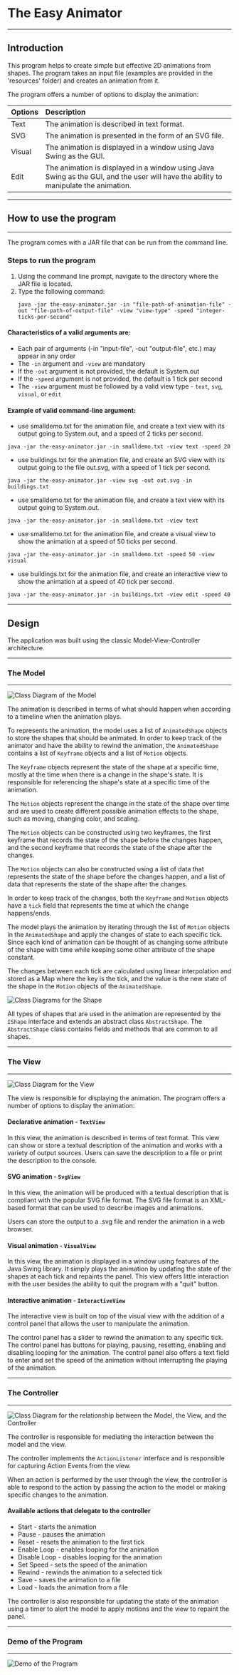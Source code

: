 # The Easy Animator

---

## Introduction

This program helps to create simple but effective 2D animations from shapes. The program takes an
input file (examples are provided in the 'resources' folder) and creates an animation from it.

The program offers a number of options to display the animation:

| Options | Description                                                                                                                         |
|:--------|:------------------------------------------------------------------------------------------------------------------------------------|
| Text    | The animation is described in text format.                                                                                          |
| SVG     | The animation is presented in the form of an SVG file.                                                                              |
| Visual  | The animation is displayed in a window using Java Swing as the GUI.                                                                 |
| Edit    | The animation is displayed in a window using Java Swing as the GUI, and the user will have the ability to manipulate the animation. |

---

## How to use the program

---

The program comes with a JAR file that can be run from the command line.

### Steps to run the program

1. Using the command line prompt, navigate to the directory where the JAR file is located.
2. Type the following command:
   ```
   java -jar the-easy-animator.jar -in "file-path-of-animation-file" -out "file-path-of-output-file" -view "view-type" -speed "integer-ticks-per-second"
   ```

#### Characteristics of a valid arguments are:

* Each pair of arguments (-in "input-file", -out "output-file", etc.) may appear in any order
* The `-in` argument and `-view` are mandatory
* If the `-out` argument is not provided, the default is System.out
* If the `-speed` argument is not provided, the default is 1 tick per second
* The `-view` argument must be followed by a valid view type - `text`, `svg`, `visual`, or `edit`

#### Example of valid command-line argument:

* use smalldemo.txt for the animation file, and create a text view with its output going to
  System.out, and a speed of 2 ticks per second.

```
java -jar the-easy-animator.jar -in smalldemo.txt -view text -speed 20
```

* use buildings.txt for the animation file, and create an SVG view with its output going to the file
  out.svg, with a speed of 1 tick per second.

```
java -jar the-easy-animator.jar -view svg -out out.svg -in buildings.txt
```

* use smalldemo.txt for the animation file, and create a text view with its output going to
  System.out.

```
java -jar the-easy-animator.jar -in smalldemo.txt -view text
```

* use smalldemo.txt for the animation file, and create a visual view to show the animation at a
  speed of 50 ticks per second.

```
java -jar the-easy-animator.jar -in smalldemo.txt -speed 50 -view visual
```

* use buildings.txt for the animation file, and create an interactive view to show the animation at
  a speed of 40 tick per second.

```   
java -jar the-easy-animator.jar -in buildings.txt -view edit -speed 40
```

---

## Design

The application was built using the classic Model-View-Controller architecture.

---

### The Model

---

![Class Diagram of the Model](https://raw.githubusercontent.com/tianyhe/picgo/main/img/202208152342245.png)

The animation is described in terms of what should happen when according to a timeline when the animation plays.

To represents the animation, the model uses a list of `AnimatedShape` objects to store the shapes
that should be animated. In order to keep track of the animator and have the ability to rewind the
animation, the `AnimatedShape` contains a list of `Keyframe` objects and a list of `Motion` objects.

The `Keyframe` objects represent the state of the shape at a specific time, mostly at the time when
there is a change in the shape's state. It is responsible for referencing the shape's state at a
specific time of the animation.

The `Motion` objects represent the change in the state of the shape over time and are used to create
different possible animation effects to the shape, such as moving, changing color, and scaling.

The `Motion` objects can be constructed using two keyframes, the first keyframe that records the
state of the shape before the changes happen, and the second keyframe that records the state of the
shape after the changes.

The `Motion` objects can also be constructed using a list of data that represents the state of the
shape before the changes happen, and a list of data that represents the state of the shape after the
changes.

In order to keep track of the changes, both the `Keyframe` and `Motion` objects have a `tick` field
that represents the time at which the change happens/ends.

The model plays the animation by iterating through the list of `Motion` objects in
the `AnimatedShape`
and apply the changes of state to each specific tick. Since each kind of animation can be thought of
as
changing some attribute of the shape with time while keeping some other attribute of the shape
constant.

The changes between each tick are calculated using linear interpolation and stored as a Map where
the key is the tick, and the value is the new state of the shape in the `Motion` objects of
the `AnimatedShape`.

![Class Diagrams for the Shape](https://raw.githubusercontent.com/tianyhe/picgo/main/img/202208152343749.png)

All types of shapes that are used in the animation are represented by the `IShape` interface and extends an abstract class `AbstractShape`.
The `AbstractShape` class contains fields and methods that are common to all shapes.


---

### The View

---

![Class Diagram for the View](https://raw.githubusercontent.com/tianyhe/picgo/main/img/202208152344207.png)

The view is responsible for displaying the animation. The program offers a number of options to
display the animation:

#### Declarative animation - `TextView`

In this view, the animation is described in terms of text format. This view can show or store a
textual description of the animation and works with a variety of output sources. Users can save the
description to a file or print the description to the console.

#### SVG animation - `SvgView`

In this view, the animation will be produced with a textual description that is compliant with the
popular SVG file format. The SVG file format is an XML-based format that can be used to describe
images and animations.

Users can store the output to a .svg file and render the animation in a web browser.

#### Visual animation - `VisualView`

In this view, the animation is displayed in a window using features of the Java Swing library. It
simply
plays the animation by updating the state of the shapes at each tick and repaints the panel. This
view offers little interaction with the user besides the ability to quit the program with a "quit"
button.

#### Interactive animation - `InteractiveView`

The interactive view is built on top of the visual view with the addition of a control panel that
allows the user to manipulate the animation.

The control panel has a slider to rewind the animation to any specific tick.
The control panel has buttons for playing, pausing, resetting, enabling and disabling looping for the
animation.
The control panel also offers a text field to enter and set the speed of the animation without
interrupting the playing of the animation.

---

### The Controller

---

![Class Diagram for the relationship between the Model, the View, and the Controller](https://raw.githubusercontent.com/tianyhe/picgo/main/img/202208152345705.png)

The controller is responsible for mediating the interaction between the model and the view.

The controller implements the `ActionListener` interface and is responsible for capturing Action Events
from the view.

When an action is performed by the user through the view, the controller is able to respond to the
action by passing the action to the model or making specific changes to the animation.

#### Available actions that delegate to the controller

* Start - starts the animation
* Pause - pauses the animation
* Reset - resets the animation to the first tick
* Enable Loop - enables looping for the animation
* Disable Loop - disables looping for the animation
* Set Speed - sets the speed of the animation
* Rewind - rewinds the animation to a selected tick
* Save - saves the animation to a file
* Load - loads the animation from a file

The controller is also responsible for updating the state of the animation using a timer to alert
the model to apply motions and the view to repaint the panel.

---

### Demo of the Program

---

![Demo of the Program](https://raw.githubusercontent.com/tianyhe/picgo/main/img/202208152351478.jpg)